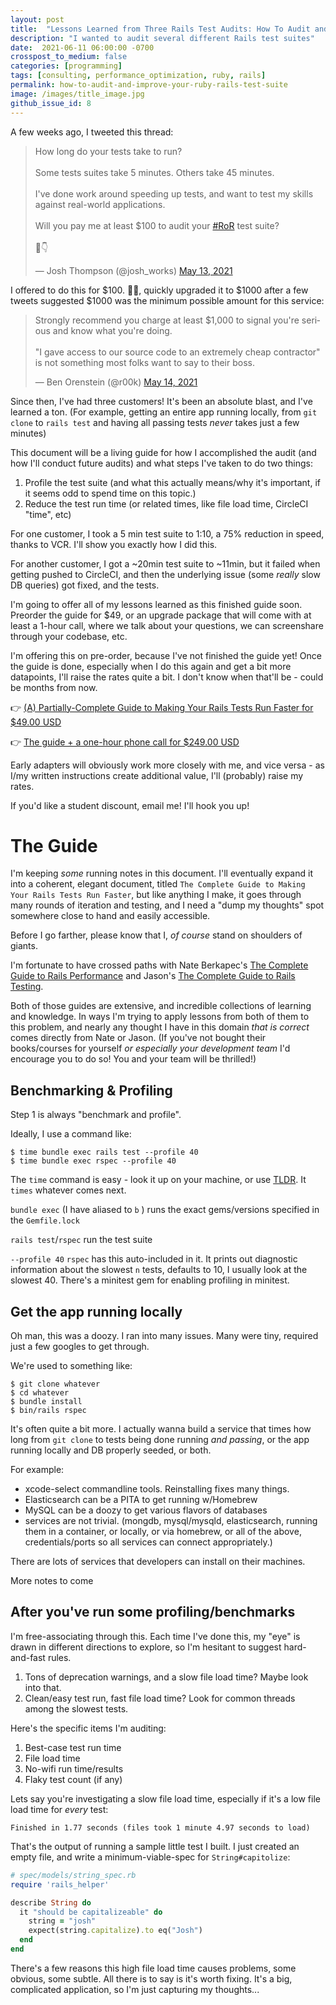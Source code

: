 ```yaml
---
layout: post
title:  "Lessons Learned from Three Rails Test Audits: How To Audit and Improve the Performance of Your RoR test Suite"
description: "I wanted to audit several different Rails test suites"
date:  2021-06-11 06:00:00 -0700
crosspost_to_medium: false
categories: [programming]
tags: [consulting, performance_optimization, ruby, rails]
permalink: how-to-audit-and-improve-your-ruby-rails-test-suite
image: /images/title_image.jpg
github_issue_id: 8
---
```


A few weeks ago, I tweeted this thread:

<blockquote class="twitter-tweet"><p lang="en" dir="ltr">How long do your tests take to run?<br><br>Some tests suites take 5 minutes. Others take 45 minutes. <br><br>I&#39;ve done work around speeding up tests, and want to test my skills against real-world applications. <br><br>Will you pay me at least $100 to audit your <a href="https://twitter.com/hashtag/RoR?src=hash&amp;ref_src=twsrc%5Etfw">#RoR</a> test suite? <br><br>🧵👇</p>&mdash; Josh Thompson (@josh_works) <a href="https://twitter.com/josh_works/status/1392951464574787600?ref_src=twsrc%5Etfw">May 13, 2021</a></blockquote> <script async src="https://platform.twitter.com/widgets.js" charset="utf-8"></script> 

I offered to do this for $100. 🤦‍♀️, quickly upgraded it to $1000 after a few tweets suggested $1000 was the minimum possible amount for this service:

<blockquote class="twitter-tweet"><p lang="en" dir="ltr">Strongly recommend you charge at least $1,000 to signal you&#39;re serious and know what you&#39;re doing. <br><br>&quot;I gave access to our source code to an extremely cheap contractor&quot; is not something most folks want to say to their boss.</p>&mdash; Ben Orenstein (@r00k) <a href="https://twitter.com/r00k/status/1393124330461143042?ref_src=twsrc%5Etfw">May 14, 2021</a></blockquote> <script async src="https://platform.twitter.com/widgets.js" charset="utf-8"></script> 

Since then, I've had three customers! It's been an absolute blast, and I've learned a ton. (For example, getting an entire app running locally, from `git clone` to `rails test` and having all passing tests _never_ takes just a few minutes)

This document will be a living guide for how I accomplished the audit (and how I'll conduct future audits) and what steps I've taken to do two things:

1. Profile the test suite (and what this actually means/why it's important, if it seems odd to spend time on this topic.)
2. Reduce the test run time (or related times, like file load time, CircleCI "time", etc)

For one customer, I took a 5 min test suite to 1:10, a 75% reduction in speed, thanks to VCR. I'll show you exactly how I did this.

For another customer, I got a ~20min test suite to ~11min, but it failed when getting pushed to CircleCI, and then the underlying issue (some _really_ slow DB queries) got fixed, and the tests. 

I'm going to offer all of my lessons learned as this finished guide soon. Preorder the guide for $49, or an upgrade package that will come with at least a 1-hour call, where we talk about your questions, we can screenshare through your codebase, etc.

I'm offering this on pre-order, because I've not finished the guide yet! Once the guide is done, especially when I do this again and get a bit more datapoints, I'll raise the rates quite a bit. I don't know when that'll be - could be months from now. 

👉 [(A) Partially-Complete Guide to Making Your Rails Tests Run Faster for $49.00 USD](https://buy.stripe.com/fZeaF38kb3RZ73GeUU)

👉 [The guide + a one-hour phone call for $249.00 USD](https://buy.stripe.com/8wMaF39of2NVfAcdQR)

Early adapters will obviously work more closely with me, and vice versa - as I/my written instructions create additional value, I'll (probably) raise my rates.

If you'd like a student discount, email me! I'll hook you up!

# The Guide

I'm keeping _some_ running notes in this document. I'll eventually expand it into a coherent, elegant document, titled `The Complete Guide to Making Your Rails Tests Run Faster`, but like anything I make, it goes through many rounds of iteration and testing, and I need a "dump my thoughts" spot somewhere close to hand and easily accessible. 

Before I go farther, please know that I, _of course_ stand on shoulders of giants.

I'm fortunate to have crossed paths with Nate Berkapec's [The Complete Guide to Rails Performance](https://www.railsspeed.com/) and Jason's [The Complete Guide to Rails Testing](https://www.codewithjason.com/complete-guide-to-rails-testing/). 

Both of those guides are extensive, and incredible collections of learning and knowledge. In ways I'm trying to apply lessons from both of them to this problem, and nearly any thought I have in this domain _that is correct_ comes directly from Nate or Jason. (If you've not bought their books/courses for yourself _or especially your development team_ I'd encourage you to do so! You and your team will be thrilled!)

## Benchmarking & Profiling

Step 1 is always "benchmark and profile". 

Ideally, I use a command like:

```
$ time bundle exec rails test --profile 40 
$ time bundle exec rspec --profile 40
```

The `time` command is easy - look it up on your machine, or use [TLDR](https://github.com/josh-works/til/blob/main/cli/tldr-what-is-it-install-it.md). It `times` whatever comes next. 

`bundle exec` (I have aliased to `b` ) runs the exact gems/versions specified in the `Gemfile.lock`

`rails test`/`rspec` run the test suite

`--profile 40` `rspec` has this auto-included in it. It prints out diagnostic information about the slowest `n` tests, defaults to 10, I usually look at the slowest 40. There's a minitest gem for enabling profiling in minitest. 

## Get the app running locally

Oh man, this was a doozy. I ran into many issues. Many were tiny, required just a few googles to get through. 

We're used to something like:

```
$ git clone whatever
$ cd whatever
$ bundle install
$ bin/rails rspec
```

It's often quite a bit more. I actually wanna build a service that times how long from `git clone` to tests being done running _and passing_, or the app running locally and DB properly seeded, or both. 

For example:

- xcode-select commandline tools. Reinstalling fixes many things.
- Elasticsearch can be a PITA to get running w/Homebrew
- MySQL can be a doozy to get various flavors of databases 
- services are not trivial. (mongdb, mysql/mysqld, elasticsearch, running them in a container, or locally, or via homebrew, or all of the above, credentials/ports so all services can connect appropriately.)


There are lots of services that developers can install on their machines.

More notes to come

## After you've run some profiling/benchmarks

I'm free-associating through this. Each time I've done this, my "eye" is drawn in different directions to explore, so I'm hesitant to suggest hard-and-fast rules.

1. Tons of deprecation warnings, and a slow file load time? Maybe look into that.
1. Clean/easy test run, fast file load time? Look for common threads among the slowest tests.


Here's the specific items I'm auditing:

1. Best-case test run time
2. File load time
3. No-wifi run time/results
4. Flaky test count (if any)

Lets say you're investigating a slow file load time, especially if it's a low file load time for _every_ test:

```
Finished in 1.77 seconds (files took 1 minute 4.97 seconds to load)
```

That's the output of running a sample little test I built. I just created an empty file, and write a minimum-viable-spec for `String#capitolize`:

```ruby
# spec/models/string_spec.rb
require 'rails_helper'

describe String do
  it "should be capitalizeable" do
    string = "josh"
    expect(string.capitalize).to eq("Josh")
  end
end
```

There's a few reasons this high file load time causes problems, some obvious, some subtle. All there is to say is it's worth fixing. It's a big, complicated application, so I'm just capturing my thoughts...




